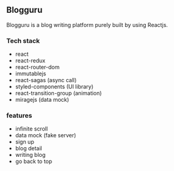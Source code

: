 ## Blogguru

Blogguru is a blog writing platform purely built by using Reactjs.

### Tech stack
- react
- react-redux
- react-router-dom
- immutablejs
- react-sagas (async call)
- styled-components (UI library)
- react-transition-group (animation)
- miragejs (data mock)

### features
- infinite scroll
- data mock (fake server)
- sign up
- blog detail
- writing blog
- go back to top
